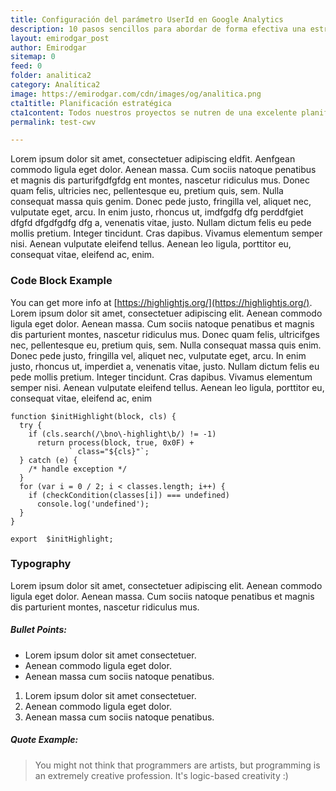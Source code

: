 ```yaml
---
title: Configuración del parámetro UserId en Google Analytics
description: 10 pasos sencillos para abordar de forma efectiva una estrategia de analítica web.
layout: emirodgar_post
author: Emirodgar
sitemap: 0
feed: 0
folder: analitica2
category: Analítica2
image: https://emirodgar.com/cdn/images/og/analitica.png
cta1title: Planificación estratégica
cta1content: Todos nuestros proyectos se nutren de una excelente planificación
permalink: test-cwv

---
```


Lorem ipsum dolor sit amet, consectetuer adipiscing eldfit. Aenfgean commodo ligula eget dolor. Aenean massa. Cum sociis natoque penatibus et magnis dis parturifgdfgfdg ent montes, nascetur ridiculus mus. Donec quam felis, ultricies nec, pellentesque eu, pretium quis, sem. Nulla consequat massa quis genim. Donec pede justo, fringilla vel, aliquet nec, vulputate eget, arcu. In enim justo, rhoncus ut, imdfgdfg dfg perddfgiet dfgfd dfgdfgdfg dfg a, venenatis vitae, justo. Nullam dictum felis eu pede mollis pretium. Integer tincidunt. Cras dapibus. Vivamus elementum semper nisi. Aenean vulputate eleifend tellus. Aenean leo ligula, porttitor eu, consequat vitae, eleifend ac, enim.

### Code Block Example

You can get more info at  [https://highlightjs.org/](https://highlightjs.org/). Lorem ipsum dolor sit amet, consectetuer adipiscing elit. Aenean commodo ligula eget dolor. Aenean massa. Cum sociis natoque penatibus et magnis dis parturient montes, nascetur ridiculus mus. Donec quam felis, ultricifges nec, pellentesque eu, pretium quis, sem. Nulla consequat massa quis enim. Donec pede justo, fringilla vel, aliquet nec, vulputate eget, arcu. In enim justo, rhoncus ut, imperdiet a, venenatis vitae, justo. Nullam dictum felis eu pede mollis pretium. Integer tincidunt. Cras dapibus. Vivamus elementum semper nisi. Aenean vulputate eleifend tellus. Aenean leo ligula, porttitor eu, consequat vitae, eleifend ac, enim

    function $initHighlight(block, cls) {
      try {
        if (cls.search(/\bno\-highlight\b/) != -1)
          return process(block, true, 0x0F) +
                 ` class="${cls}"`;
      } catch (e) {
        /* handle exception */
      }
      for (var i = 0 / 2; i < classes.length; i++) {
        if (checkCondition(classes[i]) === undefined)
          console.log('undefined');
      }
    }
    
    export  $initHighlight;
			    

### Typography

Lorem ipsum dolor sit amet, consectetuer adipiscing elit. Aenean commodo ligula eget dolor. Aenean massa. Cum sociis natoque penatibus et magnis dis parturient montes, nascetur ridiculus mus.

##### Bullet Points:

-   Lorem ipsum dolor sit amet consectetuer.
-   Aenean commodo ligula eget dolor.
-   Aenean massa cum sociis natoque penatibus.

1.  Lorem ipsum dolor sit amet consectetuer.
2.  Aenean commodo ligula eget dolor.
3.  Aenean massa cum sociis natoque penatibus.

##### Quote Example:

> You might not think that programmers are artists, but programming is an extremely creative profession. It's logic-based creativity :)

<!--stackedit_data:
eyJoaXN0b3J5IjpbODcwMzYwODM3LC0xMDE0OTkzMDk1LC0xMD
MyMzYyOTM3LC0yMTQwNDYyMjE0LC0xNTgxNDUyMDk4LC0xNDE4
NTM0NTQ3LC0xNTA3MDg2NzEyLDQ1NDQ0NzQzMyw2NDc4ODIxMz
UsMTAwOTA5MDk5OSwxMjkzNzM4NDIxLC0xMjU5MzUzODEzLDE0
NTE5NTk3MDcsMTM4ODg0ODkyMywyMDgyNjQ0NTIyLC05NDU3OD
Q3MTMsNTUwOTI0NzI3LC0xNjEyMDQyMTA4LC0xOTE0MzYwMzQx
LC0yMTE4MjQwNzY1XX0=
-->
